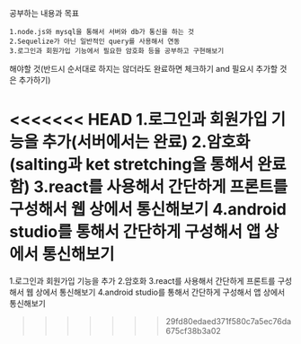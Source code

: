 공부하는 내용과 목표

    1.node.js와 mysql을 통해서 서버와 db가 통신을 하는 것
    2.Sequelize가 아닌 일반적인 query를 사용해서 연동
    3.로그인과 회원가입 기능에서 필요한 암호화 등을 공부하고 구현해보기

해야할 것(반드시 순서대로 하지는 않더라도 완료하면 체크하기 and 필요시 추가할 것은 추가하기)

<<<<<<< HEAD
    1.로그인과 회원가입 기능을 추가(서버에서는 완료)
    2.암호화(salting과 ket stretching을 통해서 완료함)
    3.react를 사용해서 간단하게 프론트를 구성해서 웹 상에서 통신해보기
    4.android studio를 통해서 간단하게 구성해서 앱 상에서 통신해보기
=======
1.로그인과 회원가입 기능을 추가
2.암호화
3.react를 사용해서 간단하게 프론트를 구성해서 웹 상에서 통신해보기
4.android studio를 통해서 간단하게 구성해서 앱 상에서 통신해보기
>>>>>>> 29fd80edaed371f580c7a5ec76da675cf38b3a02
